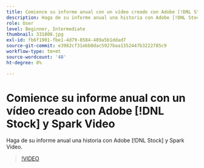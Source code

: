```yaml
---
title: Comience su informe anual con un vídeo creado con Adobe [!DNL Stock] y Spark Video
description: Haga de su informe anual una historia con Adobe [!DNL Stock] y Spark Video
role: User
level: Beginner, Intermediate
thumbnail: 331808.jpg
exl-id: fb6f1901-fbe1-4d79-8584-489a5b1ddad7
source-git-commit: e3982cf31ebb0dac5927baa1352447b3222785c9
workflow-type: tm+mt
source-wordcount: '48'
ht-degree: 0%

---
```


# Comience su informe anual con un vídeo creado con Adobe [!DNL Stock] y Spark Video

Haga de su informe anual una historia con Adobe [!DNL Stock] y Spark Video.

>[!VIDEO](https://video.tv.adobe.com/v/331808?hidetitle=true)
